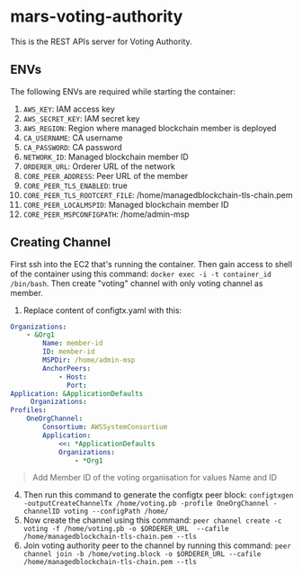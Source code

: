 # mars-voting-authority

This is the REST APIs server for Voting Authority.

## ENVs

The following ENVs are required while starting the container:

1. `AWS_KEY`: IAM access key
2. `AWS_SECRET_KEY`: IAM secret key
3. `AWS_REGION`: Region where managed blockchain member is deployed
4. `CA_USERNAME`: CA username
5. `CA_PASSWORD`: CA password
6. `NETWORK_ID`: Managed blockchain member ID
7. `ORDERER_URL`: Orderer URL of the network
8. `CORE_PEER_ADDRESS`: Peer URL of the member
9. `CORE_PEER_TLS_ENABLED`: true
10. `CORE_PEER_TLS_ROOTCERT_FILE`: /home/managedblockchain-tls-chain.pem
11. `CORE_PEER_LOCALMSPID`: Managed blockchain member ID
12. `CORE_PEER_MSPCONFIGPATH`: /home/admin-msp

## Creating Channel

First ssh into the EC2 that's running the container. Then gain access to shell of the container using this command: `docker exec -i -t container_id /bin/bash`. Then create "voting" channel with only voting channel as member.


1. Replace content of configtx.yaml with this:

```yaml
Organizations:
    - &Org1
        Name: member-id
        ID: member-id
        MSPDir: /home/admin-msp
        AnchorPeers:
            - Host:
              Port:
Application: &ApplicationDefaults
     Organizations:
Profiles:
    OneOrgChannel:
        Consortium: AWSSystemConsortium
        Application:
            <<: *ApplicationDefaults
            Organizations:
                - *Org1
```

> Add Member ID of the voting organisation for values Name and ID

4. Then run this command to generate the configtx peer block: `configtxgen -outputCreateChannelTx /home/voting.pb -profile OneOrgChannel -channelID voting --configPath /home/`
5. Now create the channel using this command: `peer channel create -c voting -f /home/voting.pb -o $ORDERER_URL  --cafile /home/managedblockchain-tls-chain.pem --tls`
6. Join voting authority peer to the channel by running this command: `peer channel join -b /home/voting.block -o $ORDERER_URL --cafile /home/managedblockchain-tls-chain.pem --tls`